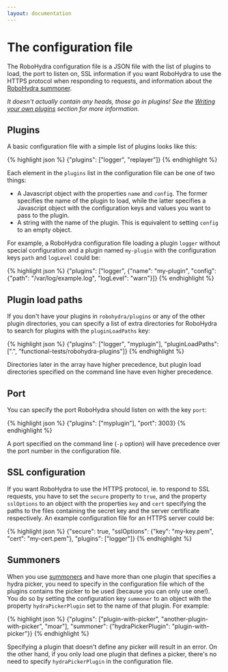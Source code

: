 ```yaml
---
layout: documentation
---
```


The configuration file
======================

The RoboHydra configuration file is a JSON file with the list of
plugins to load, the port to listen on, SSL information if you want
RoboHydra to use the HTTPS protocol when responding to requests, and
information about the [RoboHydra summoner](../summoners).

_It doesn't actually contain any heads, those go in plugins! See the
[Writing your own plugins](../plugins) section for more information._

Plugins
-------

A basic configuration file with a simple list of plugins looks like
this:

{% highlight json %}
{"plugins": ["logger", "replayer"]}
{% endhighlight %}

Each element in the `plugins` list in the configuration file can be
one of two things:

* A Javascript object with the properties `name` and `config`. The
former specifies the name of the plugin to load, while the latter
specifies a Javascript object with the configuration keys and values
you want to pass to the plugin.
* A string with the name of the plugin. This is equivalent to setting
`config` to an empty object.

For example, a RoboHydra configuration file loading a plugin `logger`
without special configuration and a plugin named `my-plugin` with the
configuration keys `path` and `logLevel` could be:

{% highlight json %}
{"plugins": ["logger",
             {"name": "my-plugin",
              "config": {"path": "/var/log/example.log",
                         "logLevel": "warn"}]}
{% endhighlight %}

Plugin load paths
-----------------

If you don't have your plugins in `robohydra/plugins` or any of the
other plugin directories, you can specify a list of extra directories
for RoboHydra to search for plugins with the `pluginLoadPaths` key:

{% highlight json %}
{"plugins": ["logger", "myplugin"],
 "pluginLoadPaths": [".", "functional-tests/robohydra-plugins"]}
{% endhighlight %}

Directories later in the array have higher precedence, but plugin load
directories specified on the command line have even higher precedence.


Port
----

You can specify the port RoboHydra should listen on with the key
`port`:

{% highlight json %}
{"plugins": ["myplugin"],
 "port": 3003}
{% endhighlight %}

A port specified on the command line (`-p` option) will have
precedence over the port number in the configuration file.


SSL configuration
-----------------

If you want RoboHydra to use the HTTPS protocol, ie. to respond to SSL
requests, you have to set the `secure` property to `true`, and the
property `sslOptions` to an object with the properties `key` and
`cert` specifying the paths to the files containing the secret key and
the server certificate respectively. An example configuration file for
an HTTPS server could be:

{% highlight json %}
{"secure": true,
 "sslOptions": {"key":  "my-key.pem",
                "cert": "my-cert.pem"},
 "plugins": ["logger"]}
{% endhighlight %}


Summoners
---------

When you use [summoners](../summoners) and have more than one plugin
that specifies a hydra picker, you need to specify in the
configuration file which of the plugins contains the picker to be used
(because you can only use one!). You do so by setting the
configuration key `summoner` to an object with the property
`hydraPickerPlugin` set to the name of that plugin. For example:

{% highlight json %}
{"plugins": ["plugin-with-picker", "another-plugin-with-picker", "moar"],
 "summoner": {"hydraPickerPlugin": "plugin-with-picker"}}
{% endhighlight %}

Specifying a plugin that doesn't define any picker will result in an
error. On the other hand, if you only load one plugin that defines a
picker, there's no need to specify `hydraPickerPlugin` in the
configuration file.

